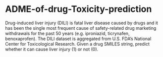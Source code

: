# ADME-of-drug-Toxicity-prediction
Drug-induced liver injury (DILI) is fatal liver disease caused by drugs and it has been the single most frequent cause of safety-related drug marketing withdrawals for the past 50 years (e.g. iproniazid, ticrynafen, benoxaprofen). The DILI dataset is aggregated from U.S. FDA’s National Center for Toxicological Research. Given a drug SMILES string, predict whether it can cause liver injury (1) or not (0).
